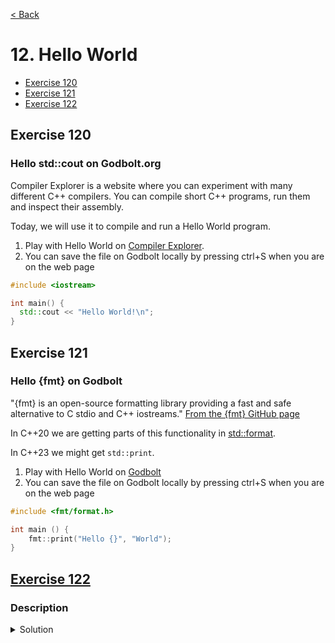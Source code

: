 [< Back](README.md)

# 12. Hello World

* [Exercise 120](#exercise-120)
* [Exercise 121](#exercise-121)
* [Exercise 122](#exercise-122)

## Exercise 120
### Hello std::cout on Godbolt.org

Compiler Explorer is a website where you can experiment with many different C++ compilers. You can compile short C++
programs, run them and inspect their assembly.

Today, we will use it to compile and run a Hello World program.

1. Play with Hello World on [Compiler Explorer][2].
2. You can save the file on Godbolt locally by pressing ctrl+S when you are on the web page

```cpp
#include <iostream>

int main() {
  std::cout << "Hello World!\n";
}
```

## Exercise 121
### Hello {fmt} on Godbolt

"{fmt} is an open-source formatting library providing a fast and safe alternative to C stdio and C++ iostreams."
[From the {fmt} GitHub page](https://github.com/fmtlib/fmt)

In C++20 we are getting parts of this functionality in [std::format](https://en.cppreference.com/w/cpp/utility/format).

In C++23 we might get `std::print`.

1. Play with Hello World on [Godbolt][3]
2. You can save the file on Godbolt locally by pressing ctrl+S when you are on the web page

```cpp
#include <fmt/format.h>

int main () {
    fmt::print("Hello {}", "World");
}
```

## [Exercise 122][1]
### Description

<details>
   <summary>Solution</summary>

```cpp

```
</details>

[1]: 12_exercises.cpp
[2]: https://godbolt.org/z/bceh7693T
[3]: https://godbolt.org/z/8oxsGG8WM
